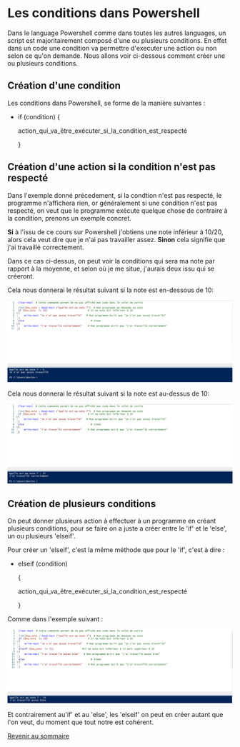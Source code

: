 # Les conditions dans Powershell 

Dans le language Powershell comme dans toutes les autres languages, un script est majoritairement composé d'une ou plusieurs conditions. En effet dans un code une condition va permettre d'executer une action ou non selon ce qu'on demande. Nous allons voir ci-dessous comment créer une ou plusieurs conditions.

## Création d'une condition

Les conditions dans Powershell, se forme de la manière suivantes :

- if (condition) {

  action_qui_va_être_exécuter_si_la_condition_est_respecté
  
  }
  
## Création d'une action si la condition n'est pas respecté

Dans l'exemple donné précedement, si la condtion n'est pas respecté, le programme n'affichera rien, or généralement si une condition n'est pas respecté, on veut que le programme exécute quelque chose de contraire à la condition, prenons un exemple concret.

__Si__ à l'issu de ce cours sur Powershell j'obtiens une note inférieur à 10/20, alors cela veut dire que je n'ai pas travailler assez. __Sinon__ cela signifie que j'ai travaillé correctement.

Dans ce cas ci-dessus, on peut voir la conditions qui sera ma note par rapport à la moyenne, et selon où je me situe, j'aurais deux issu qui se créeront.

Cela nous donnerai le résultat suivant si la note est en-dessous de 10:

![](https://github.com/kevinguyodo/Powershell/blob/main/Image/Exemple%20Condition%201.PNG)

Cela nous donnerai le résultat suivant si la note est au-dessus de 10:

![](https://github.com/kevinguyodo/Powershell/blob/main/Image/Exemple%20Condition%202.PNG)


## Création de plusieurs conditions 

On peut donner plusieurs action à effectuer à un programme en créant plusieurs conditions, pour se faire on a juste a créer entre le 'if' et le 'else', un ou plusieurs 'elseif'.

Pour créer un 'elseif', c'est la même méthode que pour le 'if', c'est à dire :

- elseif (condition)

  {
  
  action_qui_va_être_exécuter_si_la_condition_est_respecté
  
  }

Comme dans l'exemple suivant :

![](https://github.com/kevinguyodo/Powershell/blob/main/Image/Exemple%20Condition%203.PNG)

Et contrairement au'if' et au 'else', les 'elseif' on peut en créer autant que l'on veut, du moment que tout notre est cohérent.

[Revenir au sommaire](https://github.com/kevinguyodo/Powershell/blob/main/README.md)
